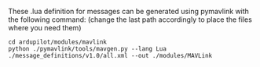 These .lua definition for messages can be generated using pymavlink with the following command:
(change the last path accordingly to place the files where you need them)
```
cd ardupilot/modules/mavlink
python ./pymavlink/tools/mavgen.py --lang Lua ./message_definitions/v1.0/all.xml --out ./modules/MAVLink
```